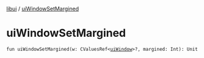 [libui](README.md) / [uiWindowSetMargined](ui-window-set-margined.md)

# uiWindowSetMargined

`fun uiWindowSetMargined(w: CValuesRef<`[`uiWindow`](ui-window.md)`>?, margined: Int): Unit`